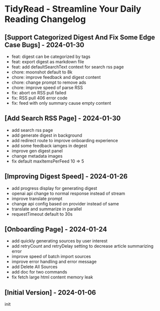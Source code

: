 # TidyRead - Streamline Your Daily Reading Changelog

## [Support Categorized Digest And Fix Some Edge Case Bugs] - 2024-01-30
- feat: digest can be categorized by tags
- feat: export digest as markdown file
- feat: add defaultSearchText context for search rss page
- chore: moonshot default to 8k
- chore: improve feedback and digest content
- chore: change prompt to remove ads
- chore: improve speed of parse RSS
- fix: abort on RSS pull failed
- fix: RSS pull 406 error code
- fix: feed with only summary cause empty content

## [Add Search RSS Page] - 2024-01-30
- add search rss page
- add generate digest in background
- add redirect route to improve onboarding experience
- add some feedback iamges in degest
- improve gen digest panel
- change metadata images
- fix default maxItemsPerFeed 10 => 5


## [Improving Digest Speed] - 2024-01-26

- add progress display for generating digest
- openai api change to normal response instead of stream
- improve translate prompt
- change api config based on provider instead of same
- translate and summarize in parallel
- requestTimeout default to 30s

## [Onboarding Page] - 2024-01-24

- add quickly generating sources by user interest
- add retryCount and retryDelay setting to decrease article summarizing error
- improve speed of batch import sources
- improve error handling and error message
- add Delete All Sources
- add doc for two commands
- fix fetch large html content memory leak

## [Initial Version] - 2024-01-06

init
